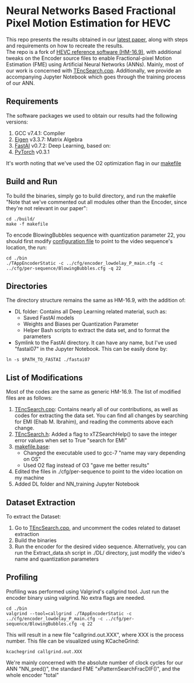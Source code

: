 # Neural Networks Based Fractional Pixel Motion Estimation for HEVC

This repo presents the results obtained in our [latest paper](https://www.google.com "Place-holder"), along with 
steps and requirements on how to recreate the results.  
The repo is a fork of [HEVC reference software (HM-16.9)](https://hevc.hhi.fraunhofer.de), with additional tweaks 
on the Encoder source files to enable Fractional-pixel Motion Estimation (FME) using Artificial Neural Networks 
(ANNs). Mainly, most of our work is concerned with [TEncSearch.cpp](./source/Lib/TLibEncoder/TEncSearch.cpp). 
Additionally, we provide an accompanying Jupyter Notebook which goes through the training process of our ANN.

## Requirements  
The software packages we used to obtain our results had the following versions:  
1. GCC v7.4.1: Compiler
2. [Eigen](http://eigen.tuxfamily.org/index.php?title=Main_Page) v3.3.7: Matrix Algebra
3. [FastAI](https://github.com/fastai/fastai) v0.7.2: Deep Learning, based on:
4. [PyTorch](https://pytorch.org) v0.3.1  

It's worth noting that we've used the O2 optimization flag in our [makefile](./build/linux/common/makefile.base)  

## Build and Run  
To build the binaries, simply go to build directory, and run the makefile "Note that we've commented out 
all modules other than the Encoder, since they're not relevant in our paper":
```
cd ./build/  
make -f makefile
```
To encode BlowingBubbles sequence with quantization parameter 22, you should first modify 
[configuration file](./cfg/per-sequence/BlowingBubbles.cfg) to point to the video sequence's 
location, the run:  
```
cd ./bin  
./TAppEncoderStatic -c ../cfg/encoder_lowdelay_P_main.cfg -c ../cfg/per-sequence/BlowingBubbles.cfg -q 22
```

## Directories
The directory structure remains the same as HM-16.9, with the addition of: 
* DL folder: Contains all Deep Learning related material, such as:
  * Saved FastAI models
  * Weights and Biases per Quantization Parameter
  * Helper Bash scripts to extract the data set, and to format the parameters
* Symlink to the FastAI directory. It can have any name, but I've used "fastai07" in the Jupyter Notebook. 
  This can be easily done by:  
```
ln -s $PATH_TO_FASTAI ./fastai07
```

## List of Modifications
Most of the codes are the same as generic HM-16.9. The list of modified files are as follows:  
1. [TEncSearch.cpp](./source/Lib/TLibEncoder/TEncSearch.cpp):
   Contains nearly all of our contributions, as well as codes for extracting the data set. You 
   can find all changes by searching for EMI (Ehab M. Ibrahim), and reading the comments above 
   each change.
2. [TEncSearch.h](./source/Lib/TLibEncoder/TEncSearch.h):
   Added a flag to xTZSearchHelp() to save the integer error values when set to True "search for EMI"
3. [makefile.base](./build/linux/common/makefile.base): 
   * Changed the executable used to gcc-7 "name may vary depending on OS"  
   * Used O2 flag instead of O3 "gave me better results"
4. Edited the files in ./cfg/per-sequence to point to the video location on my machine 
5. Added DL folder and NN_training Jupyter Notebook

## Dataset Extraction
To extract the Dataset:
1. Go to [TEncSearch.cpp](./source/Lib/TLibEncoder/TEncSearch.cpp), and uncomment the codes related to 
   dataset extraction
2. Build the binaries
3. Run the encoder for the desired video sequence. Alternatively, you can run the Extract_data.sh script 
   in ./DL/ directory, just modify the video's name and quantization parameters

## Profiling
Profiling was performed using Valgrind's callgrind tool. Just run the encoder binary using valgrind. No extra 
flags are needed. 
```
cd ./bin  
valgrind --tool=callgrind ./TAppEncoderStatic -c ../cfg/encoder_lowdelay_P_main.cfg -c ../cfg/per-sequence/BlowingBubbles.cfg -q 22
```
This will result in a new file "callgrind.out.XXX", where XXX is the process number. This file can be visualized 
using KCacheGrind:
```
kcachegrind callgrind.out.XXX
```
We're mainly concerned with the absolute number of clock cycles for our ANN "NN_pred()", the standard FME 
"xPatternSearchFracDIF()", and the whole encoder "total"  
